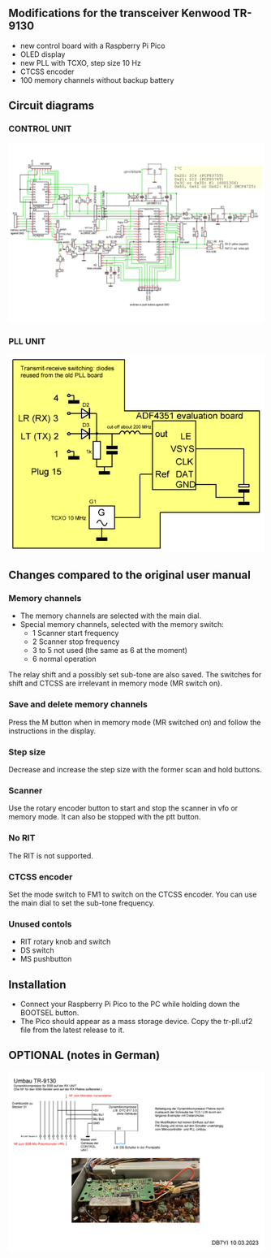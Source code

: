 ## Modifications for the transceiver Kenwood TR-9130
* new control board with a Raspberry Pi Pico
* OLED display
* new PLL with TCXO, step size 10 Hz
* CTCSS encoder
* 100 memory channels without backup battery

## Circuit diagrams
### CONTROL UNIT
![CONTROL UNIT](CONTROL.png)

### PLL UNIT
![PLL UNIT](PLL.png)

## Changes compared to the original user manual
### Memory channels
* The memory channels are selected with the main dial.
* Special memory channels, selected with the memory switch:
  * 1 Scanner start frequency
  * 2 Scanner stop frequency
  * 3 to 5 not used (the same as 6 at the moment)
  * 6 normal operation
    
The relay shift and a possibly set sub-tone are also saved. The switches for shift and CTCSS are irrelevant in memory mode (MR switch on).
### Save and delete memory channels
Press the M button when in memory mode (MR switched on) and follow the instructions in the display.

### Step size
Decrease and increase the step size with the former scan and hold buttons.

### Scanner
Use the rotary encoder button to start and stop the scanner in vfo or memory mode. It can also be stopped with the ptt button.

### No RIT
The RIT is not supported.

### CTCSS encoder
Set the mode switch to FM1 to switch on the CTCSS encoder. You can use the main dial to set the sub-tone frequency.

### Unused contols
* RIT rotary knob and switch
* DS switch
* MS pushbutton

## Installation
* Connect your Raspberry Pi Pico to the PC while holding down the BOOTSEL button.
* The Pico should appear as a mass storage device. Copy the tr-pll.uf2 file from the latest release to it.
  
## OPTIONAL (notes in German)
![OPTIONAL](circuit2.png)


